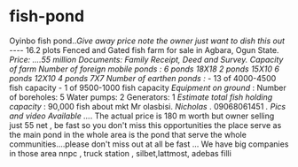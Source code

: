 # fish-pond
Oyinbo fish pond..*Give away price  note the owner just want to dish this out* ---- 16.2 plots Fenced and Gated  fish farm for sale in Agbara, Ogun State.    *Price: ....55 million*   *Documents: Family Receipt, Deed and Survey.*    **Capacity of farm Number of foreign mobile ponds* :*   ***6 ponds 18X18*  2 ponds 15X10 6 ponds 12X10 4 ponds 7X7*    *Number of earthen ponds* :*  - 13 of 4000-4500 fish capacity - 1 of 9500-1000 fish capacity   *Equipment on ground* :  Number of boreholes: 5  Water pumps: 2 Generators: 1    *Estimate total fish holding capacity* : 90,000 fish about mkt Mr olasbisi. *Nicholas* . 09068061451 *. Pics and video Available ...*. The actual price is 180 m worth but owner selling just 55 net , be fast so you don't miss this opportunities the place serve as the main pond in the whole area is the pond that serve the whole communities....please don't miss out at all be fast ... We have big companies in those area nnpc , truck station , silbet,lattmost, adebas filli
